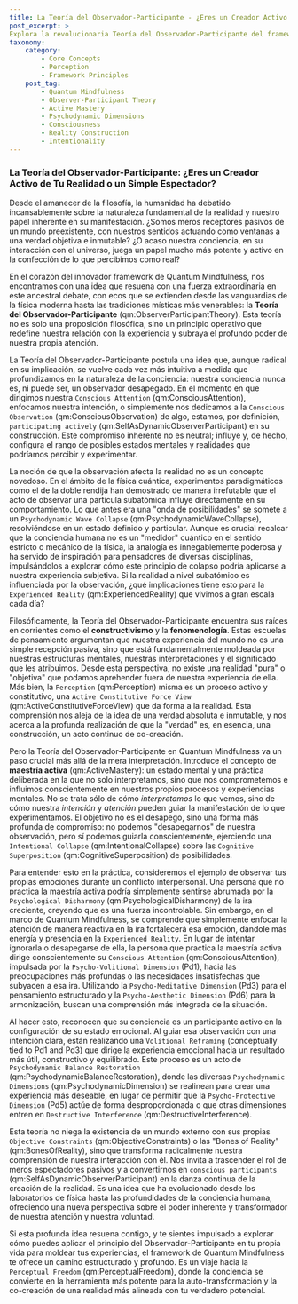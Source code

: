 ```yaml
---
title: La Teoría del Observador-Participante - ¿Eres un Creador Activo de Tu Realidad o un Simple Espectador?
post_excerpt: >
Explora la revolucionaria Teoría del Observador-Participante del framework de Quantum Mindfulness, que postula que nuestra conciencia no es un mero receptor pasivo, sino un co-creador activo de nuestra realidad experimentada. Descubre cómo la "maestría activa" de nuestra atención y voluntad puede moldear nuestros estados mentales y conducir a una profunda transformación personal.
taxonomy:
    category:
        - Core Concepts
        - Perception
        - Framework Principles
    post_tag:
        - Quantum Mindfulness
        - Observer-Participant Theory
        - Active Mastery
        - Psychodynamic Dimensions
        - Consciousness
        - Reality Construction
        - Intentionality
---
```

### La Teoría del Observador-Participante: ¿Eres un Creador Activo de Tu Realidad o un Simple Espectador?

Desde el amanecer de la filosofía, la humanidad ha debatido incansablemente sobre la naturaleza fundamental de la realidad y nuestro papel inherente en su manifestación. ¿Somos meros receptores pasivos de un mundo preexistente, con nuestros sentidos actuando como ventanas a una verdad objetiva e inmutable? ¿O acaso nuestra conciencia, en su interacción con el universo, juega un papel mucho más potente y activo en la confección de lo que percibimos como real?

En el corazón del innovador framework de Quantum Mindfulness, nos encontramos con una idea que resuena con una fuerza extraordinaria en este ancestral debate, con ecos que se extienden desde las vanguardias de la física moderna hasta las tradiciones místicas más venerables: la **Teoría del Observador-Participante** (qm:ObserverParticipantTheory). Esta teoría no es solo una proposición filosófica, sino un principio operativo que redefine nuestra relación con la experiencia y subraya el profundo poder de nuestra propia atención.

La Teoría del Observador-Participante postula una idea que, aunque radical en su implicación, se vuelve cada vez más intuitiva a medida que profundizamos en la naturaleza de la conciencia: nuestra conciencia nunca es, ni puede ser, un observador desapegado. En el momento en que dirigimos nuestra `Conscious Attention` (qm:ConsciousAttention), enfocamos nuestra intención, o simplemente nos dedicamos a la `Conscious Observation` (qm:ConsciousObservation) de algo, estamos, por definición, `participating actively` (qm:SelfAsDynamicObserverParticipant) en su construcción. Este compromiso inherente no es neutral; influye y, de hecho, configura el rango de posibles estados mentales y realidades que podríamos percibir y experimentar.

La noción de que la observación afecta la realidad no es un concepto novedoso. En el ámbito de la física cuántica, experimentos paradigmáticos como el de la doble rendija han demostrado de manera irrefutable que el acto de observar una partícula subatómica influye directamente en su comportamiento. Lo que antes era una "onda de posibilidades" se somete a un `Psychodynamic Wave Collapse` (qm:PsychodynamicWaveCollapse), resolviéndose en un estado definido y particular. Aunque es crucial recalcar que la conciencia humana no es un "medidor" cuántico en el sentido estricto o mecánico de la física, la analogía es innegablemente poderosa y ha servido de inspiración para pensadores de diversas disciplinas, impulsándolos a explorar cómo este principio de colapso podría aplicarse a nuestra experiencia subjetiva. Si la realidad a nivel subatómico es influenciada por la observación, ¿qué implicaciones tiene esto para la `Experienced Reality` (qm:ExperiencedReality) que vivimos a gran escala cada día?

Filosóficamente, la Teoría del Observador-Participante encuentra sus raíces en corrientes como el **constructivismo** y la **fenomenología**. Estas escuelas de pensamiento argumentan que nuestra experiencia del mundo no es una simple recepción pasiva, sino que está fundamentalmente moldeada por nuestras estructuras mentales, nuestras interpretaciones y el significado que les atribuimos. Desde esta perspectiva, no existe una realidad "pura" o "objetiva" que podamos aprehender fuera de nuestra experiencia de ella. Más bien, la `Perception` (qm:Perception) misma es un proceso activo y constitutivo, una `Active Constitutive Force View` (qm:ActiveConstitutiveForceView) que da forma a la realidad. Esta comprensión nos aleja de la idea de una verdad absoluta e inmutable, y nos acerca a la profunda realización de que la "verdad" es, en esencia, una construcción, un acto continuo de co-creación.

Pero la Teoría del Observador-Participante en Quantum Mindfulness va un paso crucial más allá de la mera interpretación. Introduce el concepto de **maestría activa** (qm:ActiveMastery): un estado mental y una práctica deliberada en la que no solo interpretamos, sino que nos comprometemos e influimos conscientemente en nuestros propios procesos y experiencias mentales. No se trata sólo de cómo *interpretamos* lo que vemos, sino de cómo nuestra *intención* y *atención* pueden guiar la manifestación de lo que experimentamos. El objetivo no es el desapego, sino una forma más profunda de compromiso: no podemos "desapegarnos" de nuestra observación, pero sí podemos guiarla conscientemente, ejerciendo una `Intentional Collapse` (qm:IntentionalCollapse) sobre las `Cognitive Superposition` (qm:CognitiveSuperposition) de posibilidades.

Para entender esto en la práctica, consideremos el ejemplo de observar tus propias emociones durante un conflicto interpersonal. Una persona que no practica la maestría activa podría simplemente sentirse abrumada por la `Psychological Disharmony` (qm:PsychologicalDisharmony) de la ira creciente, creyendo que es una fuerza incontrolable. Sin embargo, en el marco de Quantum Mindfulness, se comprende que simplemente enfocar la atención de manera reactiva en la ira fortalecerá esa emoción, dándole más energía y presencia en la `Experienced Reality`. En lugar de intentar ignorarla o desapegarse de ella, la persona que practica la maestría activa dirige conscientemente su `Conscious Attention` (qm:ConsciousAttention), impulsada por la `Psycho-Volitional Dimension` (Pd1), hacia las preocupaciones más profundas o las necesidades insatisfechas que subyacen a esa ira. Utilizando la `Psycho-Meditative Dimension` (Pd3) para el pensamiento estructurado y la `Psycho-Aesthetic Dimension` (Pd6) para la armonización, buscan una comprensión más integrada de la situación.

Al hacer esto, reconocen que su conciencia es un participante activo en la configuración de su estado emocional. Al guiar esa observación con una intención clara, están realizando una `Volitional Reframing` (conceptually tied to Pd1 and Pd3) que dirige la experiencia emocional hacia un resultado más útil, constructivo y equilibrado. Este proceso es un acto de `Psychodynamic Balance Restoration` (qm:PsychodynamicBalanceRestoration), donde las diversas `Psychodynamic Dimensions` (qm:PsychodynamicDimension) se realinean para crear una experiencia más deseable, en lugar de permitir que la `Psycho-Protective Dimension` (Pd5) actúe de forma desproporcionada o que otras dimensiones entren en `Destructive Interference` (qm:DestructiveInterference).

Esta teoría no niega la existencia de un mundo externo con sus propias `Objective Constraints` (qm:ObjectiveConstraints) o las "Bones of Reality" (qm:BonesOfReality), sino que transforma radicalmente nuestra comprensión de nuestra interacción con él. Nos invita a trascender el rol de meros espectadores pasivos y a convertirnos en `conscious participants` (qm:SelfAsDynamicObserverParticipant) en la danza continua de la creación de la realidad. Es una idea que ha evolucionado desde los laboratorios de física hasta las profundidades de la conciencia humana, ofreciendo una nueva perspectiva sobre el poder inherente y transformador de nuestra atención y nuestra voluntad.

Si esta profunda idea resuena contigo, y te sientes impulsado a explorar cómo puedes aplicar el principio del Observador-Participante en tu propia vida para moldear tus experiencias, el framework de Quantum Mindfulness te ofrece un camino estructurado y profundo. Es un viaje hacia la `Perceptual Freedom` (qm:PerceptualFreedom), donde la conciencia se convierte en la herramienta más potente para la auto-transformación y la co-creación de una realidad más alineada con tu verdadero potencial.